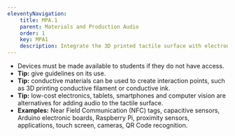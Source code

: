 ```yaml
---
eleventyNavigation:
    title: MPA.1
    parent: Materials and Production Audio
    order: 1
    key: MPA1
    description: Integrate the 3D printed tactile surface with electronic devices to create audio interaction points.
---
```

- Devices must be made available to students if they do not have access.
- **Tip:** give guidelines on its use.
- **Tip:** conductive materials can be used to create interaction points, such as 3D printing conductive filament or
conductive ink.
- **Tip:** low-cost electronics, tablets, smartphones and computer vision are alternatives for adding audio to the
tactile surface.
- **Examples:** Near Field Communication (NFC) tags, capacitive sensors, Arduino electronic boards, Raspberry Pi,
proximity sensors, applications, touch screen, cameras, QR Code recognition.
